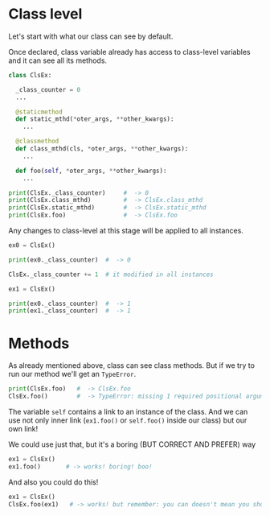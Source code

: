 # Class level

Let's start with what our class can see by default. 
<p>Once declared, class variable already has access to class-level variables and it can see all its methods.</p>

```python
class ClsEx:

  _class_counter = 0
  ...

  @staticmethod
  def static_mthd(*oter_args, **other_kwargs):
    ...

  @classmethod
  def class_mthd(cls, *oter_args, **other_kwargs):
    ...

  def foo(self, *oter_args, **other_kwargs):
    ...

print(ClsEx._class_counter)     #  -> 0              
print(ClsEx.class_mthd)         #  -> ClsEx.class_mthd
print(ClsEx.static_mthd)        #  -> ClsEx.static_mthd
print(ClsEx.foo)                #  -> ClsEx.foo

```

Any changes to class-level at this stage will be applied to all instances.

```python
ex0 = ClsEx()

print(ex0._class_counter)  #  -> 0

ClsEx._class_counter += 1  # it modified in all instances

ex1 = ClsEx()

print(ex0._class_counter)  #  -> 1
print(ex1._class_counter)  #  -> 1

```

# Methods

As already mentioned above, class can see class methods. But if we try to run our method we'll get an `TypeError`.

```python
print(ClsEx.foo)   #  -> ClsEx.foo
ClsEx.foo()        #  -> TypeError: missing 1 required positional argument: 'self'
```
The variable `self` contains a link to an instance of the class. And we can use not only inner link (`ex1.foo()` or `self.foo()` inside our class) but our own link!

We could use just that, but it's a boring (BUT CORRECT AND PREFER) way 
```python
ex1 = ClsEx()
ex1.foo()       # -> works! boring! boo!
```
And also you could do this!
```python
ex1 = ClsEx()
ClsEx.foo(ex1)   # -> works! but remember: you can doesn't mean you should
```
